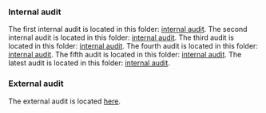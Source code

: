 ### Internal audit
The first internal audit is located in this folder: [internal audit](https://github.com/dvilelaf/meme-ooorr/blob/main/audits/internal).
The second internal audit is located in this folder: [internal audit](https://github.com/dvilelaf/meme-ooorr/blob/main/audits/internal2).
The third audit is located in this folder: [internal audit](https://github.com/dvilelaf/meme-ooorr/blob/main/audits/internal3).
The fourth audit is located in this folder: [internal audit](https://github.com/dvilelaf/meme-ooorr/blob/main/audits/internal4).
The fifth audit is located in this folder: [internal audit](https://github.com/dvilelaf/meme-ooorr/blob/main/audits/internal5).
The latest audit is located in this folder: [internal audit](https://github.com/dvilelaf/meme-ooorr/blob/main/audits/internal6).

### External audit
The external audit is located [here](https://cantina.xyz/portfolio/7787c839-f921-4897-ab2e-8cbc9a5f131c).


